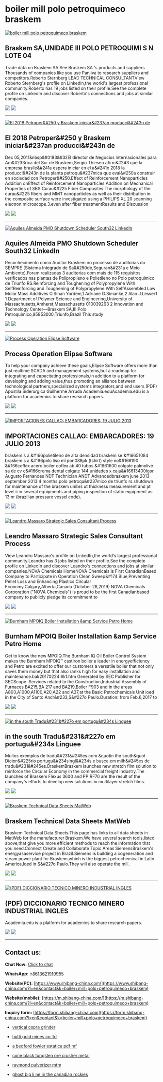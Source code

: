 # boiler mill polo petroquimeco braskem

<a href="https://swt.shibang-china.com/?l=en&img&k=boiler+mill+polo+petroquimeco+braskem" target="_blank">![boiler mill polo petroquimeco braskem](http://static.shibang-china.com/all-800x300/1213.jpg)</a>

## Braskem SA,UNIDADE III POLO PETROQUIMI S N LOTE 04
Trade data on Braskem SA.See Braskem SA 's products and suppliers Thousands of companies like you use Panjiva to research suppliers and competitors.Roberto Sternberg LEAD TECHNICAL CONSULTANTView Roberto Sternberg's profile on LinkedIn,the world's largest professional community.Roberto has 19 jobs listed on their profile.See the complete profile on LinkedIn and discover Roberto's connections and jobs at similar companies.


<a href="https://whatsapp.shibangsoft.com/WhatsApp.php" target="_blank" title="WhatsApp">![](http://static.shibang-china.com/icon/whatsapp.png)</a> <a href="https://swt.shibang-china.com/?l=en&icon&k=boiler+mill+polo+petroquimeco+braskem" target="_blank">![](http://static.shibang-china.com/icon/chat-en.png)</a>

---

<a href="https://swt.shibang-china.com/?l=en&img&k=boiler+mill+polo+petroquimeco+braskem" target="_blank">![El 2018 Petroper&#250 y Braskem iniciar&#237an producci&#243n de](http://static.shibang-china.com/all-800x300/246.jpg)</a>

## El 2018 Petroper&#250 y Braskem iniciar&#237an producci&#243n de
Dec 05,2011&nbsp&#0183&#32El director de Negocios Internacionales para Am&#233rica del Sur de Braskem,Sergio Thiesen afirm&#243 que la empresa brasile&#241a espera iniciar en el a&#241o 2018 la producci&#243n de la planta petroqu&#237mica que eval&#250a construir en sociedad con Petroper&#250.Effect of Reinforcement Nanoparticles Addition onEffect of Reinforcement Nanoparticles Addition on Mechanical Properties of SBS Curau&#225 Fiber Composites The morphology of the curau&#225 fibers and MMT nanoparticles as well as their distribution in the composite surface were investigated using a PHILIPS XL 20 scanning electron microscope.3.even after fiber treatmentResults and Discussion


<a href="https://whatsapp.shibangsoft.com/WhatsApp.php" target="_blank" title="WhatsApp">![](http://static.shibang-china.com/icon/whatsapp.png)</a> <a href="https://swt.shibang-china.com/?l=en&icon&k=boiler+mill+polo+petroquimeco+braskem" target="_blank">![](http://static.shibang-china.com/icon/chat-en.png)</a>

---

<a href="https://swt.shibang-china.com/?l=en&img&k=boiler+mill+polo+petroquimeco+braskem" target="_blank">![Aquiles Almeida PMO Shutdown Scheduler South32 LinkedIn](http://static.shibang-china.com/all-800x300/215.jpg)</a>

## Aquiles Almeida PMO Shutdown Scheduler South32 LinkedIn
Reconhecimento como Auditor Braskem no processo de auditorias do SEMPRE (Sistema Integrado de Sa&#250de,Seguran&#231a e Meio Ambiente).Foram realizadas 3 auditorias com mais de 115 requisitos verificados nas plantas de Polipropileno e Polietileno no Polo petroquimico de Triunfo RS.Reinforcing and Toughening of Polypropylene With SelfReinforcing and Toughening of Polypropylene With SelfAssembled Low Molar Mass Additives O.Sinan Yordem,1 Adriane G.Simanke,2 Alan J.Lesser1 1 Department of Polymer Science and Engineering,University of Massachusetts,Amherst,Massachusetts 010039263 2 Innovation and Technology Center—Braskem SA,III Polo Petroquimico,95853000,Triunfo,Brazil This study


<a href="https://whatsapp.shibangsoft.com/WhatsApp.php" target="_blank" title="WhatsApp">![](http://static.shibang-china.com/icon/whatsapp.png)</a> <a href="https://swt.shibang-china.com/?l=en&icon&k=boiler+mill+polo+petroquimeco+braskem" target="_blank">![](http://static.shibang-china.com/icon/chat-en.png)</a>

---

<a href="https://swt.shibang-china.com/?l=en&img&k=boiler+mill+polo+petroquimeco+braskem" target="_blank">![Process Operation Elipse Software](http://static.shibang-china.com/all-800x300/1289.jpg)</a>

## Process Operation Elipse Software
To help your company achieve these goals,Elipse Software offers more than just realtime SCADA and management systems,but a roadmap for integrating and capacitating professionals,in addition to a platform for developing and adding value,thus promoting an alliance between technological partners,specialized systems integrators,and end users.(PDF) Apostila Siderurgica Guilherme Arruda Academia.eduAcademia.edu is a platform for academics to share research papers.


<a href="https://whatsapp.shibangsoft.com/WhatsApp.php" target="_blank" title="WhatsApp">![](http://static.shibang-china.com/icon/whatsapp.png)</a> <a href="https://swt.shibang-china.com/?l=en&icon&k=boiler+mill+polo+petroquimeco+braskem" target="_blank">![](http://static.shibang-china.com/icon/chat-en.png)</a>

---

<a href="https://swt.shibang-china.com/?l=en&img&k=boiler+mill+polo+petroquimeco+braskem" target="_blank">![IMPORTACIONES CALLAO: EMBARCADORES: 19 JULIO 2013](http://static.shibang-china.com/all-800x300/877.jpg)</a>

## IMPORTACIONES CALLAO: EMBARCADORES: 19 JULIO 2013
braskem s a.&#166polietileno de alta densidad braskem se.&#16651084 braskem s a &#166polo liso ml pon088pk (tshirt) style no&#166190 &#166coflex acero boiler coflex abi40 tubos.&#1661600 colgate palmolive sa de cv c&#166crema dental colgate 144 unidades x caja&#16613400Igor Augusto Fernandes NDT Technician ANDT Advancedbraskem june 2013 september 2013 4 months.polo petroqu&#237mico de triunfo rs.shutdown for maintenance of the braskem unibrs ut thickness measurement and pt level ii in several equipments and piping.inspection of static equipment as 13 nr (brazilian pressure vessel code).


<a href="https://whatsapp.shibangsoft.com/WhatsApp.php" target="_blank" title="WhatsApp">![](http://static.shibang-china.com/icon/whatsapp.png)</a> <a href="https://swt.shibang-china.com/?l=en&icon&k=boiler+mill+polo+petroquimeco+braskem" target="_blank">![](http://static.shibang-china.com/icon/chat-en.png)</a>

---

<a href="https://swt.shibang-china.com/?l=en&img&k=boiler+mill+polo+petroquimeco+braskem" target="_blank">![Leandro Massaro Strategic Sales Consultant Process](http://static.shibang-china.com/all-800x300/847.jpg)</a>

## Leandro Massaro Strategic Sales Consultant Process
View Leandro Massaro's profile on LinkedIn,the world's largest professional community.Leandro has 3 jobs listed on their profile.See the complete profile on LinkedIn and discover Leandro's connections and jobs at similar companies.NOVA Chemicals HomeNOVA Chemicals is First CanadianBased Company to Participate in Operation Clean Sweep&#174 Blue,Preventing Pellet Loss and Enhancing Plastics Circular Economy.Calgary,Alberta,Canada (October 28,2019) NOVA Chemicals Corporation ("NOVA Chemicals") is proud to be the first Canadianbased company to publicly pledge its commitment to


<a href="https://whatsapp.shibangsoft.com/WhatsApp.php" target="_blank" title="WhatsApp">![](http://static.shibang-china.com/icon/whatsapp.png)</a> <a href="https://swt.shibang-china.com/?l=en&icon&k=boiler+mill+polo+petroquimeco+braskem" target="_blank">![](http://static.shibang-china.com/icon/chat-en.png)</a>

---

<a href="https://swt.shibang-china.com/?l=en&img&k=boiler+mill+polo+petroquimeco+braskem" target="_blank">![Burnham MPOIQ Boiler Installation &amp Service Petro Home](http://static.shibang-china.com/all-800x300/1095.jpg)</a>

## Burnham MPOIQ Boiler Installation &amp Service Petro Home
Get to know the new MPOIQ.The Burnham IQ Oil Boiler Control System makes the Burnham MPOIQ™ castiron boiler a leader in energyefficiency and Petro are excited to offer our customers a versatile boiler that not only saves them money but that also ranks high for easy installation and maintenance.bak20170224 6k1.htm Generated by SEC Publisher for SECScope: Services related to the Construction,Industrial Assembly of Furnaces BA215,BA 217 and BA219,Boiler F903 and in the areas A800,A1000,A1100,A20,A22 and A37,at the Basic Petrochemicals Unit loed in the City of Santo Andr&#233,S&#227o Paulo.Duration: from Feb.6,2017 to


<a href="https://whatsapp.shibangsoft.com/WhatsApp.php" target="_blank" title="WhatsApp">![](http://static.shibang-china.com/icon/whatsapp.png)</a> <a href="https://swt.shibang-china.com/?l=en&icon&k=boiler+mill+polo+petroquimeco+braskem" target="_blank">![](http://static.shibang-china.com/icon/chat-en.png)</a>

---

<a href="https://swt.shibang-china.com/?l=en&img&k=boiler+mill+polo+petroquimeco+braskem" target="_blank">![in the south Tradu&#231&#227o em portugu&#234s Linguee](http://static.shibang-china.com/all-800x300/1273.jpg)</a>

## in the south Tradu&#231&#227o em portugu&#234s Linguee
Muitos exemplos de tradu&#231&#245es com &quotin the south&quot Dicion&#225rio portugu&#234singl&#234s e busca em milh&#245es de tradu&#231&#245es.BraskemBraskem launches new stretch film solution to reinforce the Circular Economy in the commercial freight industry.The launches of Braskem Flexus 3600 and PP RF70 are the result of the company's efforts to develop new solutions in multilayer stretch films.


<a href="https://whatsapp.shibangsoft.com/WhatsApp.php" target="_blank" title="WhatsApp">![](http://static.shibang-china.com/icon/whatsapp.png)</a> <a href="https://swt.shibang-china.com/?l=en&icon&k=boiler+mill+polo+petroquimeco+braskem" target="_blank">![](http://static.shibang-china.com/icon/chat-en.png)</a>

---

<a href="https://swt.shibang-china.com/?l=en&img&k=boiler+mill+polo+petroquimeco+braskem" target="_blank">![Braskem Technical Data Sheets MatWeb](http://static.shibang-china.com/all-800x300/1386.jpg)</a>

## Braskem Technical Data Sheets MatWeb
Braskem Technical Data Sheets.This page has links to all data sheets in MatWeb for the manufacturer Braskem.We have several search tools,listed above,that give you more efficient methods to reach the information that you need.Connect Create and Collaborate Topic Areas SiemensBraskem's energyasaservice project in Brazil.Siemens is building a cogeneration and steam power plant for Braskem,which is the biggest petrochemical in Latin America,loed in S&#227o Paulo.They will also operate the mill.


<a href="https://whatsapp.shibangsoft.com/WhatsApp.php" target="_blank" title="WhatsApp">![](http://static.shibang-china.com/icon/whatsapp.png)</a> <a href="https://swt.shibang-china.com/?l=en&icon&k=boiler+mill+polo+petroquimeco+braskem" target="_blank">![](http://static.shibang-china.com/icon/chat-en.png)</a>

---

<a href="https://swt.shibang-china.com/?l=en&img&k=boiler+mill+polo+petroquimeco+braskem" target="_blank">![(PDF) DICCIONARIO TECNICO MINERO INDUSTRIAL INGLES](http://static.shibang-china.com/all-800x300/220.jpg)</a>

## (PDF) DICCIONARIO TECNICO MINERO INDUSTRIAL INGLES
Academia.edu is a platform for academics to share research papers.

<a href="https://whatsapp.shibangsoft.com/WhatsApp.php" target="_blank" title="WhatsApp">![](http://static.shibang-china.com/icon/whatsapp.png)</a> <a href="https://swt.shibang-china.com/?l=en&icon&k=boiler+mill+polo+petroquimeco+braskem" target="_blank">![](http://static.shibang-china.com/icon/chat-en.png)</a>

---
## Contact us:

**Chat Now:** [Click to chat](https://swt.shibang-china.com?l=en&contact&k=boiler+mill+polo+petroquimeco+braskem)

**WhatsApp:**  [+8613621919955](https://whatsapp.shibangsoft.com/WhatsApp.php)

**Website(PC):** [https://www.shibang-china.com/](https://www.shibang-china.com/?l=en&contact&k=boiler+mill+polo+petroquimeco+braskem)

**Website(mobile):** [https://m.shibang-china.com/](https://m.shibang-china.com/?l=en&contact&k=boiler+mill+polo+petroquimeco+braskem)

**Inquiry form:** [https://form.shibang-china.com](https://form.shibang-china.com?l=en&contact&k=boiler+mill+polo+petroquimeco+braskem)

* [vertical copra grinder](../123/vertical%20copra%20grinder.md)

* [hutti gold mines co ltd](../121/hutti%20gold%20mines%20co%20ltd.md)

* [a bedford fowler estatica pdf mf](../118/a%20bedford%20fowler%20estatica%20pdf%20mf.md)

* [cone black tungsten ore crusher metal](../125/cone%20black%20tungsten%20ore%20crusher%20metal.md)

* [raymond pulverizer mtm](../117/raymond%20pulverizer%20mtm.md)

* [ghost big li ne in the canadian rockies](../122/ghost%20big%20li%20ne%20in%20the%20canadian%20rockies.md)